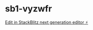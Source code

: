 # sb1-vyzwfr

[Edit in StackBlitz next generation editor ⚡️](https://stackblitz.com/~/github.com/nVedaVarshit/sb1-vyzwfr)